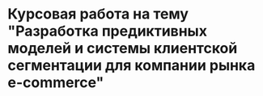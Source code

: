 # Курсовая работа на тему "Разработка предиктивных моделей и системы клиентской сегментации для компании рынка e-commerce"

